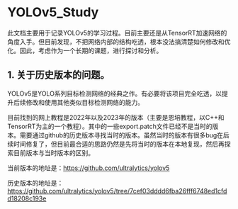 # YOLOv5_Study
此文档主要用于记录YOLOv5的学习过程。目前主要还是从TensorRT加速网络的角度入手。但目前发现，不把网络内部的结构吃透，根本没法搞清楚如何修改和优化。因此，考虑作为一个长期的课题，进行探讨和分析。

## 1. 关于历史版本的问题。

YOLOv5是YOLO系列目标检测网络的经典之作。有必要将该项目完全吃透，以提升后续修改和使用其他类似目标检测网络的能力。

目前找到的网上教程是2022年以及2023年的版本（主要是恩培教程，以C++和TensorRT为主的一个教程）。其中的一些export.patch文件已经不是当时的版本。需要通过github的历史版本寻找当时的版本。虽然当时的版本有很多bug在后续时间修复了，但目前最合适的思路仍然是先将当时的版本在本地复现，然后再探索目前版本与当时版本的区别。

当前版本的地址是：https://github.com/ultralytics/yolov5

历史版本的地址是：https://github.com/ultralytics/yolov5/tree/7cef03dddd6fba26fff6748ed1cfdd18208c193e
